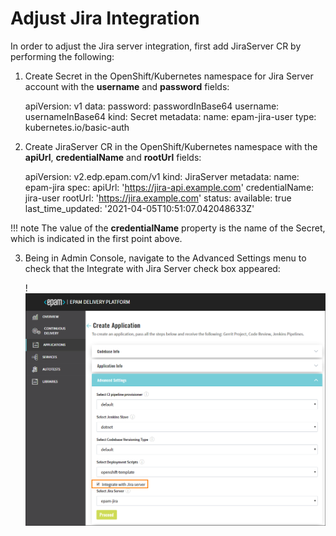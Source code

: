 # Adjust Jira Integration

In order to adjust the Jira server integration, first add JiraServer CR by performing the following:

1. Create Secret in the OpenShift/Kubernetes namespace for Jira Server account with the **username** and **password** fields:

      apiVersion: v1
      data:
        password: passwordInBase64
        username: usernameInBase64
      kind: Secret
      metadata:
        name: epam-jira-user
      type: kubernetes.io/basic-auth

2. Create JiraServer CR in the OpenShift/Kubernetes namespace with the **apiUrl**, **credentialName** and **rootUrl** fields:

      apiVersion: v2.edp.epam.com/v1
      kind: JiraServer
      metadata:
        name: epam-jira
      spec:
        apiUrl: 'https://jira-api.example.com'
        credentialName: jira-user
        rootUrl: 'https://jira.example.com'
      status:
        available: true
        last_time_updated: '2021-04-05T10:51:07.042048633Z'

  !!! note
      The value of the **credentialName** property is the name of the Secret, which is indicated in the first point above.

3. Being in Admin Console, navigate to the Advanced Settings menu to check that the Integrate with Jira Server check box appeared:

    !![Advanced settings](../assets/operator-guide/jira_integration_ac.png "Advanced settings")

